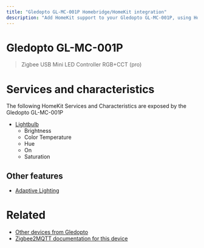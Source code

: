 ```yaml
---
title: "Gledopto GL-MC-001P Homebridge/HomeKit integration"
description: "Add HomeKit support to your Gledopto GL-MC-001P, using Homebridge, Zigbee2MQTT and homebridge-z2m."
---
```

<!---
This file has been GENERATED using src/docgen/docgen.ts
DO NOT EDIT THIS FILE MANUALLY!
-->
# Gledopto GL-MC-001P
> Zigbee USB Mini LED Controller RGB+CCT (pro)


# Services and characteristics
The following HomeKit Services and Characteristics are exposed by
the Gledopto GL-MC-001P

* [Lightbulb](../../light.md)
  * Brightness
  * Color Temperature
  * Hue
  * On
  * Saturation


## Other features
* [Adaptive Lighting](../../light.md)


# Related
* [Other devices from Gledopto](../index.md#gledopto)
* [Zigbee2MQTT documentation for this device](https://www.zigbee2mqtt.io/devices/GL-MC-001P.html)
